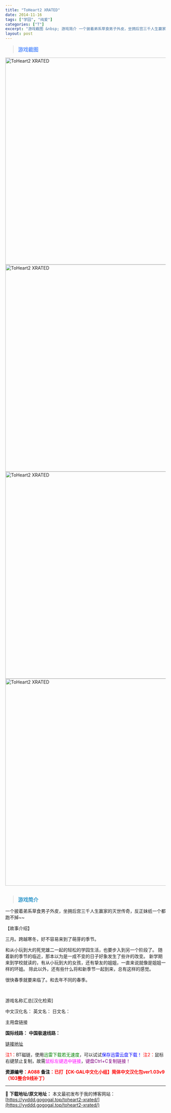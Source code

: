 ```yaml
---
title: "ToHeart2 XRATED"
date: 2014-11-16
tags: ["学园", "纯爱"]
categories: ["T"]
excerpt: "游戏截图 &nbsp; 游戏简介 一个披着弟系草食男子外皮，坐拥后宫三千人生赢家的灭世传奇，反正妹纸一个都跑不掉~~ 【故事介绍】 三月。跨越寒冬，好不容易来到了萌芽的季节。 和从小玩到大的死党雄二一起的轻松的学园生活，也要步入到另一个阶段了。 随着新的季节的临近，那本以为是一成不变的日子好象发生了&hellip;"
layout: post
---
```


<div>
<blockquote><b><span style="font-size: 12pt; color: #6699ff;">游戏截图</span></b></blockquote>
<div><img title="点击放大" src="https://yyddd.gogogal.top/wp-content/uploads/2025/04/20250430_6811fc93bc331.webp" alt="ToHeart2 XRATED" width="650" /></div>
<div><img title="点击放大" src="https://yyddd.gogogal.top/wp-content/uploads/2025/04/20250430_6811fc94ec339.webp" alt="ToHeart2 XRATED" width="650" /></div>
<div><img title="点击放大" src="https://yyddd.gogogal.top/wp-content/uploads/2025/04/20250430_6811fc970efd0.webp" alt="ToHeart2 XRATED" width="650" /></div>
<div><img title="点击放大" src="https://yyddd.gogogal.top/wp-content/uploads/2025/04/20250430_6811fc9863b93.webp" alt="ToHeart2 XRATED" width="650" /></div>
&nbsp;
<blockquote><b><span style="font-size: 12pt; color: #3399cc;">游戏简介</span></b></blockquote>
<div>一个披着弟系草食男子外皮，坐拥后宫三千人生赢家的灭世传奇，反正妹纸一个都跑不掉~~

【故事介绍】

三月。跨越寒冬，好不容易来到了萌芽的季节。

和从小玩到大的死党雄二一起的轻松的学园生活，也要步入到另一个阶段了。
随着新的季节的临近，那本以为是一成不变的日子好象发生了些许的改变。
新学期来到学校就读的，有从小玩到大的女孩，还有挚友的姐姐，一直来说就像是姐姐一样的环姐。
除此以外，还有些什么将和新季节一起到来，总有这样的感觉。

很快春季就要来临了。和去年不同的春季。</div>
&nbsp;

游戏名称汇总[汉化检索]

中文汉化名：
英文名：
日文名：
</div>
<div class="panel panel-primary">
<div class="panel-heading">主用盘链接</div>
<div class="panel-body">

<b>国际线路：</b>
<b>中国极速线路：</b>

<!--wechatfans start-->

<a href="https://pan.xunlei.com/s/VOSS5T9Wswrbqhxlth6Ul25_A1?pwd=wbcg#">链接地址</a>

<!--wechatfans end-->
<span style="color: #ff0000;">注1：</span>BT磁链，使用<span style="color: #008000;">迅雷下载若无速度</span>，可以试试<span style="color: #0000ff;">保存迅雷云盘下载！</span>
<span style="color: #ff0000;">注2：</span>鼠标右键禁止复制，故需<span style="color: #ff00ff;">鼠标左键选中链接</span>，<span style="color: #800080;">键盘Ctrl+C复制链接！</span>

</div>
<div class="panel-footer"><span style="color: #ff0000;"><b><span style="color: #000000;">资源编号</span>：A088</b></span>
<span style="color: #ff0000;"><b><span style="color: #000000;">备注</span>：已打【CK-GAL中文化小组】简体中文汉化包ver1.03v9（103整合9线补丁）</b></span></div>
</div>

---
📖 **下载地址/原文地址：** 本文最初发布于我的博客网站：[https://yyddd.gogogal.top/toheart2-xrated/](https://yyddd.gogogal.top/toheart2-xrated/)
